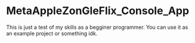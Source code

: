 # MetaAppleZonGleFlix_Console_App
This is just a test of my skills as a begginer programmer. You can use it as an example project or something idk.

